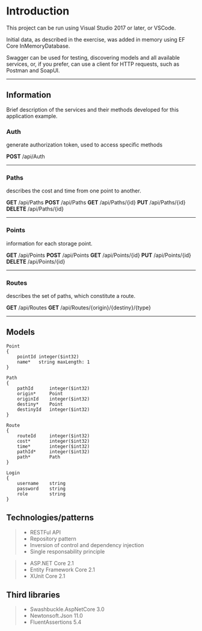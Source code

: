 # Introduction

This project can be run using Visual Studio 2017 or later, or VSCode.

Initial data, as described in the exercise, was added in memory using EF Core InMemoryDatabase.

Swagger can be used for testing, discovering models and all available services, or, if you prefer, can use a client for HTTP requests, such as Postman and SoapUI.
___

## Information

Brief description of the services and their methods developed for this application example.

### Auth
generate authorization token, used to access specific methods

**POST** /api/Auth
___

### Paths
describes the cost and time from one point to another.

**GET** /api/Paths
**POST** /api/Paths
**GET** /api/Paths/{id}
**PUT** /api/Paths/{id}
**DELETE** /api/Paths/{id}
___

### Points
information for each storage point.

**GET** /api/Points
**POST** /api/Points
**GET** /api/Points/{id}
**PUT** /api/Points/{id}
**DELETE** /api/Points/{id}
___

### Routes
describes the set of paths, which constitute a route.

**GET** /api/Routes
**GET** /api/Routes/{origin}/{destiny}/{type}
___

## Models
```
Point
{
	pointId	integer($int32)
	name*	string maxLength: 1
}

Path
{
	pathId		integer($int32)
	origin*		Point
	originId	integer($int32)
	destiny*	Point
	destinyId	integer($int32)
}

Route
{
	routeId		integer($int32)
	cost*		integer($int32)
	time*		integer($int32)
	pathId*		integer($int32)
	path*		Path
}

Login
{
	username	string
	password	string
	role		string
}
```

## Technologies/patterns

>* RESTFul API
>* Repository pattern
>* Inversion of control and dependency injection
>* Single responsability principle

>* ASP.NET Core 2.1
>* Entity Framework Core 2.1
>* XUnit Core 2.1

## Third libraries

>* Swashbuckle.AspNetCore 3.0
>* Newtonsoft.Json 11.0
>* FluentAssertions 5.4